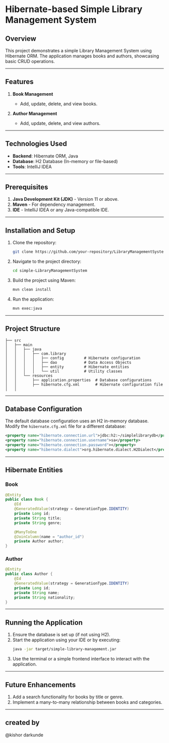# Hibernate-based Simple Library Management System

## Overview
This project demonstrates a simple Library Management System using Hibernate ORM. The application manages books and authors, showcasing basic CRUD operations.

---

## Features
1. **Book Management**
   - Add, update, delete, and view books.

2. **Author Management**
   - Add, update, delete, and view authors.

---

## Technologies Used
- **Backend**: Hibernate ORM, Java
- **Database**: H2 Database (In-memory or file-based)
- **Tools**: IntelliJ IDEA

---

## Prerequisites
1. **Java Development Kit (JDK)** - Version 11 or above.
2. **Maven** - For dependency management.
3. **IDE** - IntelliJ IDEA or any Java-compatible IDE.

---

## Installation and Setup
1. Clone the repository:
   ```bash
   git clone https://github.com/your-repository/LibraryManagementSystem.git
   ```
2. Navigate to the project directory:
   ```bash
   cd simple-LibraryManagementSystem
   ```
3. Build the project using Maven:
   ```bash
   mvn clean install
   ```
4. Run the application:
   ```bash
   mvn exec:java
   ```

---

## Project Structure
```
├── src
│   ├── main
│   │   ├── java
│   │   │   ├── com.library
│   │   │   │   ├── config         # Hibernate configuration
│   │   │   │   ├── dao            # Data Access Objects
│   │   │   │   ├── entity         # Hibernate entities
│   │   │   │   └── util           # Utility classes
│   │   └── resources
│   │       ├── application.properties  # Database configurations
│   │       ├── hibernate.cfg.xml       # Hibernate configuration file
│   │                  
```

---

## Database Configuration
The default database configuration uses an H2 in-memory database. Modify the `hibernate.cfg.xml` file for a different database:
```xml
<property name="hibernate.connection.url">jdbc:h2:~/simplelibrarydb</property>
<property name="hibernate.connection.username">sa</property>
<property name="hibernate.connection.password"></property>
<property name="hibernate.dialect">org.hibernate.dialect.H2Dialect</property>
```

---

## Hibernate Entities
### Book
```java
@Entity
public class Book {
    @Id
    @GeneratedValue(strategy = GenerationType.IDENTITY)
    private Long id;
    private String title;
    private String genre;

    @ManyToOne
    @JoinColumn(name = "author_id")
    private Author author;
}
```
### Author
```java
@Entity
public class Author {
    @Id
    @GeneratedValue(strategy = GenerationType.IDENTITY)
    private Long id;
    private String name;
    private String nationality;
}
```

---

## Running the Application
1. Ensure the database is set up (if not using H2).
2. Start the application using your IDE or by executing:
   ```bash
   java -jar target/simple-library-management.jar
   ```
3. Use the terminal or a simple frontend interface to interact with the application.

---

## Future Enhancements
1. Add a search functionality for books by title or genre.
2. Implement a many-to-many relationship between books and categories.

---

## created by
@kishor darkunde

